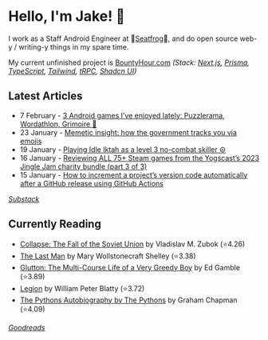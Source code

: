   # Hello, I'm Jake! 👋

I work as a Staff Android Engineer at 🐸[Seatfrog](https://seatfrog.com/)🐸, and do open source web-y / writing-y things in my spare time. 

My current unfinished project is [BountyHour.com](https://bountyhour.com) *(Stack: [Next.js](https://nextjs.org/), [Prisma](https://www.prisma.io/), [TypeScript](https://www.typescriptlang.org/), [Tailwind](https://tailwindcss.com/), [tRPC](https://trpc.io/), [Shadcn UI](https://ui.shadcn.com/))*

## Latest Articles
<!-- feed start -->
- 7 February - [3 Android games I’ve enjoyed lately: Puzzlerama, Wordathlon, Grimoire 📲](http://jakelee.co.uk/android-game-reviews-feb24/)
- 23 January - [Memetic insight: how the government tracks you via emojis](http://fragments.jakelee.co.uk/memetic-insight/)
- 19 January - [Playing Idle Iktah as a level 3 no-combat skiller ☮️](http://jakelee.co.uk/idle-iktah-level-3-skiller-tips/)
- 16 January - [Reviewing ALL 75+ Steam games from the Yogscast’s 2023 Jingle Jam charity bundle (part 3 of 3)](http://jakelee.co.uk/reviewing-every-jingle-jam-2023-game-3/)
- 15 January - [How to increment a project’s version code automatically after a GitHub release using GitHub Actions](http://blog.jakelee.co.uk/incrementing-version-automatically-after-release/)
<!-- feed end -->
*[Substack](https://jakeweeklee.substack.com)*

## Currently Reading
<!-- GOODREADS-LIST:START -->
- [Collapse: The Fall of the Soviet Union](https://www.goodreads.com/review/show/4630812022?utm_medium=api&utm_source=rss) by Vladislav M. Zubok (⭐️4.26)
- [The Last Man](https://www.goodreads.com/review/show/5625209475?utm_medium=api&utm_source=rss) by Mary Wollstonecraft Shelley (⭐️3.38)
- [Glutton: The Multi-Course Life of a Very Greedy Boy](https://www.goodreads.com/review/show/6221722083?utm_medium=api&utm_source=rss) by Ed Gamble (⭐️3.89)
- [Legion](https://www.goodreads.com/review/show/5843572077?utm_medium=api&utm_source=rss) by William Peter Blatty (⭐️3.72)
- [The Pythons Autobiography by The Pythons](https://www.goodreads.com/review/show/6231080279?utm_medium=api&utm_source=rss) by Graham Chapman (⭐️4.09)
<!-- GOODREADS-LIST:END -->
*[Goodreads](https://goodreads.com/jakesteam)*
